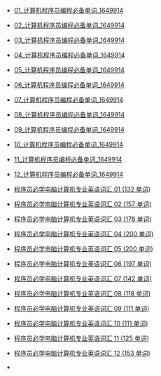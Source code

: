 - [01_计算机程序员编程必备单词_1649914](https://darian1996.github.io/other_video/%E7%A8%8B%E5%BA%8F%E5%91%98-%E8%AE%A1%E7%AE%97%E6%9C%BA%E5%BF%85%E5%AD%A6%E8%8B%B1%E8%AF%AD/01_%E8%AE%A1%E7%AE%97%E6%9C%BA%E7%A8%8B%E5%BA%8F%E5%91%98%E7%BC%96%E7%A8%8B%E5%BF%85%E5%A4%87%E5%8D%95%E8%AF%8D_1649914/)

- [02_计算机程序员编程必备单词_1649914](https://darian1996.github.io/other_video/%E7%A8%8B%E5%BA%8F%E5%91%98-%E8%AE%A1%E7%AE%97%E6%9C%BA%E5%BF%85%E5%AD%A6%E8%8B%B1%E8%AF%AD/02_%E8%AE%A1%E7%AE%97%E6%9C%BA%E7%A8%8B%E5%BA%8F%E5%91%98%E7%BC%96%E7%A8%8B%E5%BF%85%E5%A4%87%E5%8D%95%E8%AF%8D_1649914/)

- [03_计算机程序员编程必备单词_1649914](https://darian1996.github.io/other_video/%E7%A8%8B%E5%BA%8F%E5%91%98-%E8%AE%A1%E7%AE%97%E6%9C%BA%E5%BF%85%E5%AD%A6%E8%8B%B1%E8%AF%AD/03_%E8%AE%A1%E7%AE%97%E6%9C%BA%E7%A8%8B%E5%BA%8F%E5%91%98%E7%BC%96%E7%A8%8B%E5%BF%85%E5%A4%87%E5%8D%95%E8%AF%8D_1649914/)
- [04_计算机程序员编程必备单词_1649914](https://darian1996.github.io/other_video/%E7%A8%8B%E5%BA%8F%E5%91%98-%E8%AE%A1%E7%AE%97%E6%9C%BA%E5%BF%85%E5%AD%A6%E8%8B%B1%E8%AF%AD/04_%E8%AE%A1%E7%AE%97%E6%9C%BA%E7%A8%8B%E5%BA%8F%E5%91%98%E7%BC%96%E7%A8%8B%E5%BF%85%E5%A4%87%E5%8D%95%E8%AF%8D_1649914/)
- [05_计算机程序员编程必备单词_1649914](https://darian1996.github.io/other_video/%E7%A8%8B%E5%BA%8F%E5%91%98-%E8%AE%A1%E7%AE%97%E6%9C%BA%E5%BF%85%E5%AD%A6%E8%8B%B1%E8%AF%AD/05_%E8%AE%A1%E7%AE%97%E6%9C%BA%E7%A8%8B%E5%BA%8F%E5%91%98%E7%BC%96%E7%A8%8B%E5%BF%85%E5%A4%87%E5%8D%95%E8%AF%8D_1649914/)
- [06_计算机程序员编程必备单词_1649914](https://darian1996.github.io/other_video/%E7%A8%8B%E5%BA%8F%E5%91%98-%E8%AE%A1%E7%AE%97%E6%9C%BA%E5%BF%85%E5%AD%A6%E8%8B%B1%E8%AF%AD/06_%E8%AE%A1%E7%AE%97%E6%9C%BA%E7%A8%8B%E5%BA%8F%E5%91%98%E7%BC%96%E7%A8%8B%E5%BF%85%E5%A4%87%E5%8D%95%E8%AF%8D_1649914/)
- [07_计算机程序员编程必备单词_1649914](https://darian1996.github.io/other_video/%E7%A8%8B%E5%BA%8F%E5%91%98-%E8%AE%A1%E7%AE%97%E6%9C%BA%E5%BF%85%E5%AD%A6%E8%8B%B1%E8%AF%AD/07_%E8%AE%A1%E7%AE%97%E6%9C%BA%E7%A8%8B%E5%BA%8F%E5%91%98%E7%BC%96%E7%A8%8B%E5%BF%85%E5%A4%87%E5%8D%95%E8%AF%8D_1649914/)
- [08_计算机程序员编程必备单词_1649914](https://darian1996.github.io/other_video/%E7%A8%8B%E5%BA%8F%E5%91%98-%E8%AE%A1%E7%AE%97%E6%9C%BA%E5%BF%85%E5%AD%A6%E8%8B%B1%E8%AF%AD/08_%E8%AE%A1%E7%AE%97%E6%9C%BA%E7%A8%8B%E5%BA%8F%E5%91%98%E7%BC%96%E7%A8%8B%E5%BF%85%E5%A4%87%E5%8D%95%E8%AF%8D_1649914/)
- [09_计算机程序员编程必备单词_1649914](https://darian1996.github.io/other_video/%E7%A8%8B%E5%BA%8F%E5%91%98-%E8%AE%A1%E7%AE%97%E6%9C%BA%E5%BF%85%E5%AD%A6%E8%8B%B1%E8%AF%AD/09_%E8%AE%A1%E7%AE%97%E6%9C%BA%E7%A8%8B%E5%BA%8F%E5%91%98%E7%BC%96%E7%A8%8B%E5%BF%85%E5%A4%87%E5%8D%95%E8%AF%8D_1649914)
- [10_计算机程序员编程必备单词_1649914](https://darian1996.github.io/other_video/%E7%A8%8B%E5%BA%8F%E5%91%98-%E8%AE%A1%E7%AE%97%E6%9C%BA%E5%BF%85%E5%AD%A6%E8%8B%B1%E8%AF%AD/10_%E8%AE%A1%E7%AE%97%E6%9C%BA%E7%A8%8B%E5%BA%8F%E5%91%98%E7%BC%96%E7%A8%8B%E5%BF%85%E5%A4%87%E5%8D%95%E8%AF%8D_1649914/)
- [11_计算机程序员编程必备单词_1649914](https://darian1996.github.io/other_video/%E7%A8%8B%E5%BA%8F%E5%91%98-%E8%AE%A1%E7%AE%97%E6%9C%BA%E5%BF%85%E5%AD%A6%E8%8B%B1%E8%AF%AD/11_%E8%AE%A1%E7%AE%97%E6%9C%BA%E7%A8%8B%E5%BA%8F%E5%91%98%E7%BC%96%E7%A8%8B%E5%BF%85%E5%A4%87%E5%8D%95%E8%AF%8D_1649914/)
- [12_计算机程序员编程必备单词_1649914](https://darian1996.github.io/other_video/%E7%A8%8B%E5%BA%8F%E5%91%98-%E8%AE%A1%E7%AE%97%E6%9C%BA%E5%BF%85%E5%AD%A6%E8%8B%B1%E8%AF%AD/12_%E8%AE%A1%E7%AE%97%E6%9C%BA%E7%A8%8B%E5%BA%8F%E5%91%98%E7%BC%96%E7%A8%8B%E5%BF%85%E5%A4%87%E5%8D%95%E8%AF%8D_1649914/)
- [程序员必学电脑计算机专业英语词汇 01 (132 单词)](https://darian1996.github.io/other_video/%E7%A8%8B%E5%BA%8F%E5%91%98-%E8%AE%A1%E7%AE%97%E6%9C%BA%E5%BF%85%E5%AD%A6%E8%8B%B1%E8%AF%AD/%E7%A8%8B%E5%BA%8F%E5%91%98%E5%BF%85%E5%AD%A6%E7%94%B5%E8%84%91%E8%AE%A1%E7%AE%97%E6%9C%BA%E4%B8%93%E4%B8%9A%E8%8B%B1%E8%AF%AD%E8%AF%8D%E6%B1%87%2001%20(132%20%E5%8D%95%E8%AF%8D))
- [程序员必学电脑计算机专业英语词汇 02 (157 单词)](https://darian1996.github.io/other_video/%E7%A8%8B%E5%BA%8F%E5%91%98-%E8%AE%A1%E7%AE%97%E6%9C%BA%E5%BF%85%E5%AD%A6%E8%8B%B1%E8%AF%AD/%E7%A8%8B%E5%BA%8F%E5%91%98%E5%BF%85%E5%AD%A6%E7%94%B5%E8%84%91%E8%AE%A1%E7%AE%97%E6%9C%BA%E4%B8%93%E4%B8%9A%E8%8B%B1%E8%AF%AD%E8%AF%8D%E6%B1%87%2002%20(157%20%E5%8D%95%E8%AF%8D)) 
- [程序员必学电脑计算机专业英语词汇 03 (178 单词)](https://darian1996.github.io/other_video/%E7%A8%8B%E5%BA%8F%E5%91%98-%E8%AE%A1%E7%AE%97%E6%9C%BA%E5%BF%85%E5%AD%A6%E8%8B%B1%E8%AF%AD/%E7%A8%8B%E5%BA%8F%E5%91%98%E5%BF%85%E5%AD%A6%E7%94%B5%E8%84%91%E8%AE%A1%E7%AE%97%E6%9C%BA%E4%B8%93%E4%B8%9A%E8%8B%B1%E8%AF%AD%E8%AF%8D%E6%B1%87%2003%20(178%20%E5%8D%95%E8%AF%8D))
- [程序员必学电脑计算机专业英语词汇 04 (200 单词)](https://darian1996.github.io/other_video/%E7%A8%8B%E5%BA%8F%E5%91%98-%E8%AE%A1%E7%AE%97%E6%9C%BA%E5%BF%85%E5%AD%A6%E8%8B%B1%E8%AF%AD/%E7%A8%8B%E5%BA%8F%E5%91%98%E5%BF%85%E5%AD%A6%E7%94%B5%E8%84%91%E8%AE%A1%E7%AE%97%E6%9C%BA%E4%B8%93%E4%B8%9A%E8%8B%B1%E8%AF%AD%E8%AF%8D%E6%B1%87%2004%20(200%20%E5%8D%95%E8%AF%8D))
- [程序员必学电脑计算机专业英语词汇 05 (200 单词)](https://darian1996.github.io/other_video/%E7%A8%8B%E5%BA%8F%E5%91%98-%E8%AE%A1%E7%AE%97%E6%9C%BA%E5%BF%85%E5%AD%A6%E8%8B%B1%E8%AF%AD/%E7%A8%8B%E5%BA%8F%E5%91%98%E5%BF%85%E5%AD%A6%E7%94%B5%E8%84%91%E8%AE%A1%E7%AE%97%E6%9C%BA%E4%B8%93%E4%B8%9A%E8%8B%B1%E8%AF%AD%E8%AF%8D%E6%B1%87%2005%20(200%20%E5%8D%95%E8%AF%8D))
- [程序员必学电脑计算机专业英语词汇 06 (197 单词)](https://darian1996.github.io/other_video/%E7%A8%8B%E5%BA%8F%E5%91%98-%E8%AE%A1%E7%AE%97%E6%9C%BA%E5%BF%85%E5%AD%A6%E8%8B%B1%E8%AF%AD/%E7%A8%8B%E5%BA%8F%E5%91%98%E5%BF%85%E5%AD%A6%E7%94%B5%E8%84%91%E8%AE%A1%E7%AE%97%E6%9C%BA%E4%B8%93%E4%B8%9A%E8%8B%B1%E8%AF%AD%E8%AF%8D%E6%B1%87%2006%20(197%20%E5%8D%95%E8%AF%8D))
- [程序员必学电脑计算机专业英语词汇 07 (142 单词)](https://darian1996.github.io/other_video/%E7%A8%8B%E5%BA%8F%E5%91%98-%E8%AE%A1%E7%AE%97%E6%9C%BA%E5%BF%85%E5%AD%A6%E8%8B%B1%E8%AF%AD/%E7%A8%8B%E5%BA%8F%E5%91%98%E5%BF%85%E5%AD%A6%E7%94%B5%E8%84%91%E8%AE%A1%E7%AE%97%E6%9C%BA%E4%B8%93%E4%B8%9A%E8%8B%B1%E8%AF%AD%E8%AF%8D%E6%B1%87%2007%20(142%20%E5%8D%95%E8%AF%8D))
- [程序员必学电脑计算机专业英语词汇 08 (118 单词)](https://darian1996.github.io/other_video/%E7%A8%8B%E5%BA%8F%E5%91%98-%E8%AE%A1%E7%AE%97%E6%9C%BA%E5%BF%85%E5%AD%A6%E8%8B%B1%E8%AF%AD/%E7%A8%8B%E5%BA%8F%E5%91%98%E5%BF%85%E5%AD%A6%E7%94%B5%E8%84%91%E8%AE%A1%E7%AE%97%E6%9C%BA%E4%B8%93%E4%B8%9A%E8%8B%B1%E8%AF%AD%E8%AF%8D%E6%B1%87%2008%20(118%20%E5%8D%95%E8%AF%8D))
- [程序员必学电脑计算机专业英语词汇 09 (111 单词)](https://darian1996.github.io/other_video/%E7%A8%8B%E5%BA%8F%E5%91%98-%E8%AE%A1%E7%AE%97%E6%9C%BA%E5%BF%85%E5%AD%A6%E8%8B%B1%E8%AF%AD/%E7%A8%8B%E5%BA%8F%E5%91%98%E5%BF%85%E5%AD%A6%E7%94%B5%E8%84%91%E8%AE%A1%E7%AE%97%E6%9C%BA%E4%B8%93%E4%B8%9A%E8%8B%B1%E8%AF%AD%E8%AF%8D%E6%B1%87%2009%20(111%20%E5%8D%95%E8%AF%8D))
- [程序员必学电脑计算机专业英语词汇 10 (111 单词)](https://darian1996.github.io/other_video/%E7%A8%8B%E5%BA%8F%E5%91%98-%E8%AE%A1%E7%AE%97%E6%9C%BA%E5%BF%85%E5%AD%A6%E8%8B%B1%E8%AF%AD/%E7%A8%8B%E5%BA%8F%E5%91%98%E5%BF%85%E5%AD%A6%E7%94%B5%E8%84%91%E8%AE%A1%E7%AE%97%E6%9C%BA%E4%B8%93%E4%B8%9A%E8%8B%B1%E8%AF%AD%E8%AF%8D%E6%B1%87%2010%20(111%20%E5%8D%95%E8%AF%8D)) 
- [程序员必学电脑计算机专业英语词汇 11 (125 单词)](https://darian1996.github.io/other_video/%E7%A8%8B%E5%BA%8F%E5%91%98-%E8%AE%A1%E7%AE%97%E6%9C%BA%E5%BF%85%E5%AD%A6%E8%8B%B1%E8%AF%AD/%E7%A8%8B%E5%BA%8F%E5%91%98%E5%BF%85%E5%AD%A6%E7%94%B5%E8%84%91%E8%AE%A1%E7%AE%97%E6%9C%BA%E4%B8%93%E4%B8%9A%E8%8B%B1%E8%AF%AD%E8%AF%8D%E6%B1%87%2011%20(125%20%E5%8D%95%E8%AF%8D))
- [程序员必学电脑计算机专业英语词汇 12 (153 单词)](https://darian1996.github.io/other_video/%E7%A8%8B%E5%BA%8F%E5%91%98-%E8%AE%A1%E7%AE%97%E6%9C%BA%E5%BF%85%E5%AD%A6%E8%8B%B1%E8%AF%AD/%E7%A8%8B%E5%BA%8F%E5%91%98%E5%BF%85%E5%AD%A6%E7%94%B5%E8%84%91%E8%AE%A1%E7%AE%97%E6%9C%BA%E4%B8%93%E4%B8%9A%E8%8B%B1%E8%AF%AD%E8%AF%8D%E6%B1%87%2012%20(153%20%E5%8D%95%E8%AF%8D))
- 
